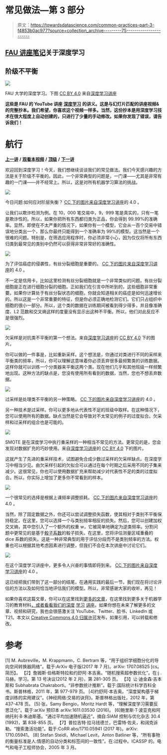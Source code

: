 # 常见做法—第 3 部分

> 原文：<https://towardsdatascience.com/common-practices-part-3-f4853b0ac977?source=collection_archive---------75----------------------->

## [FAU 讲座笔记](https://towardsdatascience.com/tagged/fau-lecture-notes)关于深度学习

## 阶级不平衡

![](img/132e3ade52e34253fa8dcbce5428f5ae.png)

FAU 大学的深度学习。下图 [CC BY 4.0](https://creativecommons.org/licenses/by/4.0/) 来自[深度学习讲座](https://www.youtube.com/watch?v=p-_Stl0t3kU&list=PLpOGQvPCDQzvgpD3S0vTy7bJe2pf_yJFj&index=1)

**这些是 FAU 的 YouTube 讲座** [**深度学习**](https://www.youtube.com/watch?v=p-_Stl0t3kU&list=PLpOGQvPCDQzvgpD3S0vTy7bJe2pf_yJFj&index=1) **的讲义。这是与幻灯片匹配的讲座视频&的完整抄本。我们希望，你喜欢这个视频一样多。当然，这份抄本是用深度学习技术在很大程度上自动创建的，只进行了少量的手动修改。如果你发现了错误，请告诉我们！**

# 航行

[**上一讲**](/common-practices-part-2-23dad51e2aae) **/** [**观看本视频**](https://youtu.be/rKvVI1oCZTs) **/** [**顶级**](/all-you-want-to-know-about-deep-learning-8d68dcffc258) **/** [**下一讲**](/common-practices-part-4-70c08fce3588)

欢迎回到深度学习！今天，我们想继续谈谈我们的常见做法。我们今天感兴趣的方法是关于阶级不平衡的。因此，一个非常典型的问题是，一门课——尤其是非常有趣的一门课——并不经常上。所以，这是对所有机器学习算法的挑战。

![](img/d5b60a444082c44c56d41c55f64a60a2.png)

今日问题:如何应对阶层失衡？ [CC 下的图片来自](https://creativecommons.org/licenses/by/4.0/)[深度学习讲座](https://www.youtube.com/watch?v=p-_Stl0t3kU&list=PLpOGQvPCDQzvgpD3S0vTy7bJe2pf_yJFj&index=1)的 4.0 。

让我们以欺诈检测为例。在 10，000 笔交易中，9，999 笔是真实的，只有一笔是欺诈性的。所以，如果你把所有东西都归类为正品，你会得到 99.99%的准确率。显然，即使在不太严重的情况下，如果你有一个模型，它会从一百个交易中错误地分类出一个，那么你最终只能得到一个准确率为 99%的模型。这当然是一个很难的问题。特别是，在筛选应用程序时，你必须非常小心，因为仅仅将所有东西归类到最常见的类别中仍然可以获得非常非常好的准确性。

![](img/e7a2f990d8ef6b6533dc759264cb7f9c.png)

为了评估癌症的侵袭性，有丝分裂细胞是重要的。 [CC 下的图片来自](https://creativecommons.org/licenses/by/4.0/)[深度学习讲座](https://www.youtube.com/watch?v=p-_Stl0t3kU&list=PLpOGQvPCDQzvgpD3S0vTy7bJe2pf_yJFj&index=1)的 4.0 。

不一定是信用卡，比如这里检测有丝分裂细胞就是一个非常类似的问题。有丝分裂细胞是正在进行细胞分裂的细胞。正如我们在引言中所听到的，这些细胞非常重要。如果你计算处于有丝分裂状态的细胞，你就会知道相关的癌症是如何迅速增长的。所以这是一个非常重要的特征，但是你必须正确地检测它们。它们只占组织中细胞的很小一部分。所以，这个类的数据在训练期间被看到得少得多，并且像准确度、L2 范数和交叉熵这样的度量没有显示出这种不平衡。所以，他们对此反应不是很强烈。

![](img/65d7af0404fc4efd2f8cf72745ad6a29.png)

欠采样是对抗类不平衡的第一个想法。来自[深度学习讲座](https://www.youtube.com/watch?v=p-_Stl0t3kU&list=PLpOGQvPCDQzvgpD3S0vTy7bJe2pf_yJFj&index=1)的 [CC BY 4.0](https://creativecommons.org/licenses/by/4.0/) 下的图片。

你可以做的一件事是，比如重新采样。这个想法是，你通过对类进行不同的采样来平衡类的频率，所以，你可以理解这意味着你必须丢弃很多最频繁类的训练数据。这样你就可以训练一个分类器来平衡这两个类。现在他们几乎和其他班级一样频繁地出现。这种方法的缺点是，您没有使用所有看到的数据，当然，您也不想丢弃数据。

![](img/3a437a3df63a68013c7a042fd024a921.png)

过采样是处理类不平衡的另一种策略。 [CC 下的图片来自](https://creativecommons.org/licenses/by/4.0/)[深度学习讲座](https://www.youtube.com/watch?v=p-_Stl0t3kU&list=PLpOGQvPCDQzvgpD3S0vTy7bJe2pf_yJFj&index=1)的 4.0 。

另一种技术是过采样。你可以更多地从代表性不足的班级中取样。在这种情况下，您可以使用所有的数据。缺点当然是它会导致对不太常见的例子的过度拟合。欠采样和过采样的组合也是可能的。

![](img/10968867476c8d9cb30ae72025788001.png)

SMOTE 是在深度学习中执行重采样的一种相当不常见的方法。更常见的是，您会发现对数据扩充的巧妙使用。来自[深度学习讲座](https://www.youtube.com/watch?v=p-_Stl0t3kU&list=PLpOGQvPCDQzvgpD3S0vTy7bJe2pf_yJFj&index=1)的 [CC BY 4.0](https://creativecommons.org/licenses/by/4.0/) 下的图片。

这就产生了先进的重采样技术，试图避免合成少数过采样的欠采样缺点。在深度学习中相当少见。由欠采样引起的欠拟合可以通过在每个时期之后采用不同的子集来减少。这很常见，你也可以使用数据扩充来帮助减少对代表性不足的类的过度拟合。所以，你实际上增加了更多你不常看到的样本。

![](img/7a0e5af509b29a942bae4987b3751dae.png)

一个很常见的选择是根据上课频率调整损耗。 [CC 下的图片来自](https://creativecommons.org/licenses/by/4.0/)[深度学习讲座](https://www.youtube.com/watch?v=p-_Stl0t3kU&list=PLpOGQvPCDQzvgpD3S0vTy7bJe2pf_yJFj&index=1)的 4.0 。

当然，除了固定数据之外，你还可以尝试调整损失函数，使其相对于类别不平衡保持稳定。在这里，您可以选择一个与类别频率相反的损失。然后，您可以创建加权交叉熵，其中您引入了一个额外的权重 w，它被简单地确定为逆类频率。分割问题中更常见的是基于[骰子系数](https://en.wikipedia.org/wiki/S%C3%B8rensen%E2%80%93Dice_coefficient)的骰子损失。在这里，您将评估测量区域重叠的 dice 系数的损失。这是一种非常典型的用于评估分段而不是类别频率的方法。权重也可以根据其他考虑因素进行调整，但我们不会在本次讲座中讨论它们。

![](img/a2560b97c4c7a1c0482a36dbd4390c81.png)

在这个深度学习讲座中，更多令人兴奋的事情即将到来。 [CC 下的图片来自](https://creativecommons.org/licenses/by/4.0/)[深度学习讲座](https://www.youtube.com/watch?v=p-_Stl0t3kU&list=PLpOGQvPCDQzvgpD3S0vTy7bJe2pf_yJFj&index=1)的 4.0 。

这已经把我们带到了这一部分的结尾，在通用实践的最后一节，我们现在将讨论评估的方法以及如何恰当地评估我们的模型。所以，非常感谢大家的收听，再见！

如果你喜欢这篇文章，你可以在这里找到[更多的文章](https://medium.com/@akmaier)，在这里找到更多关于机器学习的教育材料[，或者看看我们的](https://lme.tf.fau.de/teaching/free-deep-learning-resources/)[深度](https://www.youtube.com/watch?v=p-_Stl0t3kU&list=PLpOGQvPCDQzvgpD3S0vTy7bJe2pf_yJFj) [学习](https://www.youtube.com/watch?v=p-_Stl0t3kU&list=PLpOGQvPCDQzvgpD3S0vTy7bJe2pf_yJFj&index=1) [讲座](https://www.youtube.com/watch?v=p-_Stl0t3kU&list=PLpOGQvPCDQzvgpD3S0vTy7bJe2pf_yJFj)。如果你想在未来了解更多的文章、视频和研究，我也会很感激关注 YouTube、Twitter、脸书、LinkedIn 或 T21。本文以 [Creative Commons 4.0 归属许可](https://creativecommons.org/licenses/by/4.0/deed.de)发布，如果引用，可以转载和修改。

# 参考

[1] M. Aubreville，M. Krappmann，C. Bertram 等，“用于组织学细胞分化的导向空间转换器网络”。载于:ArXiv 电子版(2017 年 7 月)。arXiv: 1707.08525 [cs。简历】。
【2】詹姆斯·伯格斯特拉和约舒阿·本吉奥。“随机搜索超参数优化”。在:j .马赫。学习。第 13 号决议(2012 年 2 月)，第 281-305 页。
【3】让·迪金森·吉本斯和 Subhabrata Chakraborti。“非参数统计推断”。载于:国际统计科学百科全书。斯普林格，2011 年，第 977-979 页。
[4]约舒阿·本吉奥。“深度架构基于梯度训练的实用建议”。《神经网络:交易的诀窍》。斯普林格出版社，2012 年，第 437-478 页。
[5]·张，Samy Bengio，Moritz Hardt 等，“理解深度学习需要反思泛化”。载于:arXiv 预印本 arXiv:1611.03530 (2016)。
[6]鲍里斯·T·波亚克和阿纳托利·B·朱迪斯基。“通过平均加速随机逼近”。摘自:SIAM 控制与优化杂志 30.4 (1992)，第 838-855 页。
【7】普拉吉特·拉马钱德兰，巴雷特·佐夫，和阔克诉勒。“搜索激活功能”。载于:CoRR abs/1710.05941 (2017 年)。arXiv: 1710.05941。
[8] Stefan Steidl，Michael Levit，Anton Batliner 等，“所有事物的衡量标准是人:情感的自动分类和标签间的一致性”。在:过程中。ICASSP 的。电气和电子工程师协会，2005 年 3 月。
